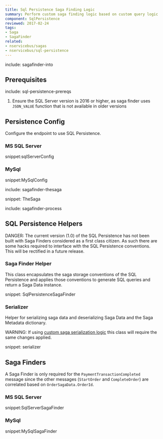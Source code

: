```yaml
---
title: Sql Persistence Saga Finding Logic
summary: Perform custom saga finding logic based on custom query logic when the Saga storage is the native Sql Persistence
component: SqlPersistence
reviewed: 2017-02-24
tags:
- Saga
- SagaFinder
related:
- nservicebus/sagas
- nservicebus/sql-persistence
---
```


include: sagafinder-into


## Prerequisites


include: sql-persistence-prereqs
1. Ensure the SQL Server version is 2016 or higher, as saga finder uses `JSON_VALUE` function that is not available in older versions

## Persistence Config

Configure the endpoint to use SQL Persistence.


### MS SQL Server

snippet:sqlServerConfig


### MySql

snippet:MySqlConfig


include: sagafinder-thesaga

snippet: TheSaga

include: sagafinder-process


## SQL Persistence Helpers

DANGER: The current version (1.0) of the SQL Persistence has not been built with Saga Finders considered as a first class citizen. As such there are some hacks required to interface with the SQL Persistence conventions. This will be rectified in a future release.


### Saga Finder Helper

This class encapsulates the saga storage conventions of the SQL Persistence and applies those conventions to generate SQL  queries and return a Saga Data instance.

snippet: SqlPersistenceSagaFinder


### Serializer

Helper for serializing saga data and deserializing Saga Data and the Saga Metadata dictionary.

WARNING: If using [custom saga serialization logic](/nservicebus/sql-persistence/saga.md#json-net-settings) this class will require the same changes applied.

snippet: serializer


## Saga Finders

A Saga Finder is only required for the `PaymentTransactionCompleted` message since the other messages (`StartOrder` and `CompleteOrder`) are correlated based on `OrderSagaData.OrderId`.


### MS SQL Server

snippet:SqlServerSagaFinder


### MySql

snippet:MySqlSagaFinder
